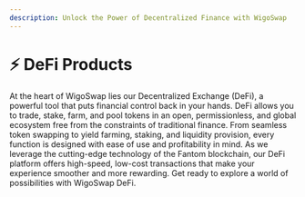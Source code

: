 ```yaml
---
description: Unlock the Power of Decentralized Finance with WigoSwap
---
```


# ⚡ DeFi Products

At the heart of WigoSwap lies our Decentralized Exchange (DeFi), a powerful tool that puts financial control back in your hands. DeFi allows you to trade, stake, farm, and pool tokens in an open, permissionless, and global ecosystem free from the constraints of traditional finance. From seamless token swapping to yield farming, staking, and liquidity provision, every function is designed with ease of use and profitability in mind. As we leverage the cutting-edge technology of the Fantom blockchain, our DeFi platform offers high-speed, low-cost transactions that make your experience smoother and more rewarding. Get ready to explore a world of possibilities with WigoSwap DeFi.
